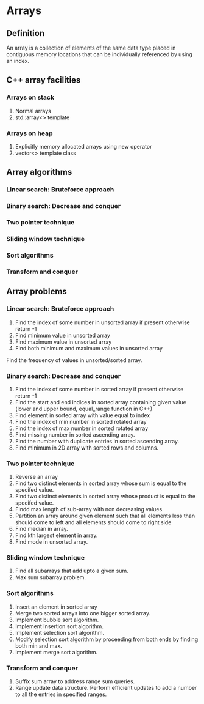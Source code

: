 # Arrays

## Definition
An array is a collection of elements of the same data type placed in contiguous memory locations that can be individually referenced by using an index.

## C++ array facilities
### Arrays on stack
1. Normal arrays
2. std::array<> template

### Arrays on heap
1. Explicitly memory allocated arrays using new operator
2. vector<> template class

## Array algorithms

### Linear search: Bruteforce approach
### Binary search: Decrease and conquer
### Two pointer technique
### Sliding window technique
### Sort algorithms
### Transform and conquer

## Array problems

### Linear search: Bruteforce approach
1. Find the index of some number in unsorted array if present otherwise return -1
2. Find minimum value in unsorted array
3. Find maximum value in unsorted array
4. Find both minimum and maximum values in unsorted array

Find the frequency of values in unsorted/sorted array.
### Binary search: Decrease and conquer
1. Find the index of some number in sorted array if present otherwise return -1
2. Find the start and end indices in sorted array containing given value (lower and upper bound, equal_range function in C++)
3. Find element in sorted array with value equal to index
4. Find the index of min number in sorted rotated array
5. Find the index of max number in sorted rotated array
6. Find missing number in sorted ascending array.
7. Find the number with duplicate entries in sorted ascending array.
8. Find minimum in 2D array with sorted rows and columns.

### Two pointer technique
1. Reverse an array
2. Find two distinct elements in sorted array whose sum is equal to the specifed value.
3. Find two distinct elements in sorted array whose product is equal to the specifed value.
4. Findd max length of sub-array with non decreasing values.
5. Partition an array around given element such that all elements less than should come to left and all elements should come to right side
6. Find median in array.
7. Find kth largest element in array.
8. Find mode in unsorted array.

### Sliding window technique
1. Find all subarrays that add upto a given sum.
2. Max sum subarray problem.

### Sort algorithms
1. Insert an element in sorted array
2. Merge two sorted arrays into one bigger sorted array.
3. Implement bubble sort algorithm.
4. Implement Insertion sort algorithm.
5. Implement selection sort algorithm.
7. Modify selection sort algorithm by proceeding from both ends by finding both min and max.
8. Implement merge sort algorithm.

### Transform and conquer
1. Suffix sum array to address range sum queries.
2. Range update data structure. Perform efficient updates to add a number to all the entries in specified ranges.
